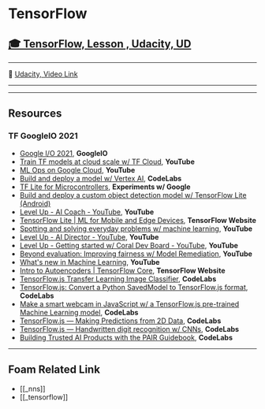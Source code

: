 # TensorFlow

## [🎓 TensorFlow, Lesson , Udacity, UD]()

---

🎥 [Udacity, Video Link]()

---

---

## Resources

### TF GoogleIO 2021

- [Google I/O 2021](https://events.google.com/io/session/4c81862b-95db-4a0a-94f0-61425fcec6f0?lng=en), **GoogleIO**
- [Train TF models at cloud scale w/ TF Cloud](https://www.youtube.com/watch?v=v4OZzDlv3aI), **YouTube**
- [ML Ops on Google Cloud](https://www.youtube.com/watch?v=tDZAiT6YNfo), **YouTube**
- [Build and deploy a model w/ Vertex AI](https://codelabs.developers.google.com/codelabs/vertex-ai-custom-models#0), **CodeLabs**
- [TF Lite for Microcontrollers](https://experiments.withgoogle.com/collection/tfliteformicrocontrollers), **Experiments w/ Google**
- [Build and deploy a custom object detection model w/ TensorFlow Lite (Android)](https://codelabs.developers.google.com/tflite-object-detection-android#0)
- [Level Up - AI Coach - YouTube](https://www.youtube.com/watch?v=hH2kENvQe8s), **YouTube**
- [TensorFlow Lite | ML for Mobile and Edge Devices](https://www.tensorflow.org/lite), **TensorFlow Website**
- [Spotting and solving everyday problems w/ machine learning](https://www.youtube.com/watch?v=_1QtMPuYIVw), **YouTube**
- [Level Up - AI Director - YouTube](https://www.youtube.com/watch?v=jIyM_qT9RZw), **YouTube**
- [Level Up - Getting started w/ Coral Dev Board - YouTube](https://www.youtube.com/watch?v=-RpNI4ZrfIM), **YouTube**
- [Beyond evaluation: Improving fairness w/ Model Remediation](https://www.youtube.com/watch?v=toPJiD1ha_4), **YouTube**
- [What's new in Machine Learning](https://www.youtube.com/watch?v=qKkjCQlS1g4), **YouTube**
- [Intro to Autoencoders | TensorFlow Core](https://www.tensorflow.org/tutorials/generative/autoencoder), **TensorFlow Website**
- [TensorFlow.js Transfer Learning Image Classifier](https://codelabs.developers.google.com/codelabs/tensorflowjs-teachablemachine-codelab#0), **CodeLabs**
- [TensorFlow.js: Convert a Python SavedModel to TensorFlow.js format](https://codelabs.developers.google.com/codelabs/tensorflowjs-convert-python-savedmodel#0), **CodeLabs**
- [Make a smart webcam in JavaScript w/ a TensorFlow.js pre-trained Machine Learning model](https://codelabs.developers.google.com/codelabs/tensorflowjs-object-detection#0), **CodeLabs**
- [TensorFlow.js — Making Predictions from 2D Data](https://codelabs.developers.google.com/codelabs/tfjs-training-regression#0), **CodeLabs**
- [TensorFlow.js — Handwritten digit recognition w/ CNNs](https://codelabs.developers.google.com/codelabs/tfjs-training-classfication#0), **CodeLabs**
- [Building Trusted AI Products with the PAIR Guidebook](https://codelabs.developers.google.com/codelabs/pair-guidebook#0), **CodeLabs**

---

## Foam Related Link

- [[_nns]]
- [[_tensorflow]]
